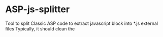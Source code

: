 # ASP-js-splitter

Tool to split Classic ASP code to extract javascript block into *.js external files
Typically, it should clean the <script> tag of all ASP code insertions, replacing them with 
local logic-equivalent javascript code and create a extract <script> tag containing ASP inserted value

## Example

    ... asp blah blah ...
    <script>
    function test()
    {
        for (var i=0; i < <%=nTotal+4%>; i++)
        {
          <%if flag="SINGLE" then%>
          x=x+1;
          <%else%>
          x=x+2;
          <%end if%>
        }
    }
    </script>
    ... asp blah blah ...

## Should become
    ... asp blah blah ...
    <script>
    var value1 = <%=nTotal+4%>;
    var value2 = <%=toBool(flag="SINGLE")%>;
    </script>
    <script src="file1.js"></script>
    ... asp blah blah ...
    
and file1.js containing

    function test()
    {
        for (var i=0; i < value1; i++)
        {
          if (value2) 
          {
            x=x+1;
          } 
          else 
          {
            x=x+2;
          }
        }
    }
